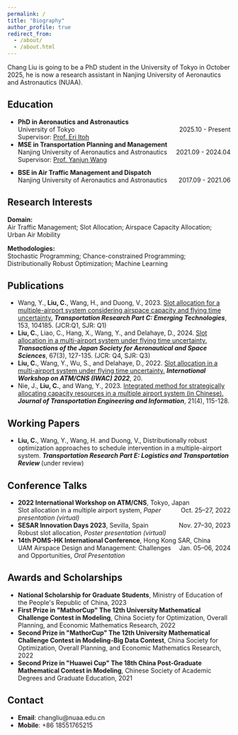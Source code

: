 ```yaml
---
permalink: /
title: "Biography"
author_profile: true
redirect_from: 
  - /about/
  - /about.html
---
```




Chang Liu is going to be a PhD student in the University of Tokyo in October 2025, he is now a research assistant in Nanjing University of Aeronautics and Astronautics (NUAA).




<div class="rSection">
    <h2>Education</h2>
    <ul>
        <li>
            <strong>PhD in Aeronautics and Astronautics</strong><br>
            <span style="float: right;">2025.10 - Present</span>
            University of Tokyo<br>
            Supervisor: <a href="https://www.u-tokyo.ac.jp/focus/en/people/k0001_02908.html">Prof. Eri Itoh</a>
        </li>
        <li>
            <strong>MSE in Transportation Planning and Management</strong><br>
            <span style="float: right;">2021.09 - 2024.04</span>
            Nanjing University of Aeronautics and Astronautics<br>
            Supervisor: <a href="https://amatc2.github.io/">Prof. Yanjun Wang</a>
        </li>
        <li style="margin-top: 12px;">
            <strong>BSE in Air Traffic Management and Dispatch</strong><br>
            <span style="float: right;">2017.09 - 2021.06</span>
            Nanjing University of Aeronautics and Astronautics<br>
        </li>
    </ul>
</div>
          

          
<div class="rSection">
    <h2>Research Interests</h2>
    <p>
        <strong>Domain:</strong><br>
        Air Traffic Management; Slot Allocation; Airspace Capacity Allocation; Urban Air Mobility
    </p>
    <p>
        <strong>Methodologies:</strong><br>
        Stochastic Programming; Chance-constrained Programming; Distributionally Robust Optimization; Machine Learning
    </p>
</div>


<div class="rSection">
    <h2>Publications</h2>
    <ul>
        <li>
            Wang, Y., <strong>Liu, C.</strong>, Wang, H., and Duong, V., 2023. 
            <a href="https://doi.org/10.1016/j.trc.2023.104185">Slot allocation for a multiple-airport system considering airspace capacity and flying time uncertainty.</a> 
            <strong><em>Transportation Research Part C: Emerging Technologies</em></strong>, 153, 104185. (JCR:Q1, SJR: Q1)
        </li>
        <li>
            <strong>Liu, C.</strong>, Liao, C., Hang, X., Wang, Y., and Delahaye, D., 2024. 
            <a href="https://doi.org/10.2322/tjsass.67.127">Slot allocation in a multi-airport system under flying time uncertainty.</a> 
            <strong><em>Transactions of the Japan Society for Aeronautical and Space Sciences</em></strong>, 67(3), 127-135. (JCR: Q4, SJR: Q3)
        </li>
        <li>
            <strong>Liu, C.</strong>, Wang, Y., Wu, S., and Delahaye, D., 2022. 
            <a href="https://enac.hal.science/hal-03852039/">Slot allocation in a multi-airport system under flying time uncertainty.</a> 
            <strong><em>International Workshop on ATM/CNS (IWAC) 2022</em></strong>, 20.
        </li>
        <li>
            Nie, J., <strong>Liu, C.</strong>, and Wang, Y., 2023. 
            <a href="https://doi.org/10.19961/j.cnki.1672-4747.2022.11.006">  Integrated method for strategically allocating capacity resources in a multiple airport system (in Chinese).</a> 
            <strong><em>Journal of Transportation Engineering and Information</em></strong>, 21(4), 115-128.
        </li>
    </ul>
</div>

<div class="rSection">
    <h2>Working Papers</h2>
    <ul>
        <li>
            <strong>Liu, C.</strong>, Wang, Y., Wang, H. and Duong, V., Distributionally robust optimization approaches to schedule intervention in a multiple-airport system. <strong><em>Transportation Research Part E: Logistics and Transportation Review </em></strong> (under review)
        </li>
    </ul>
</div>

<!-- Conference Talks 部分 -->
<div class="rSection">
    <h2>Conference Talks</h2>
    <ul>
        <li>
            <strong>2022 International Workshop on ATM/CNS</strong>, Tokyo, Japan
            <span style="float: right;">Oct. 25–27, 2022</span><br>
            Slot allocation in a multiple airport system, <em>Paper presentation (virtual)</em>
        </li>
        <li>
            <strong>SESAR Innovation Days 2023</strong>, Sevilla, Spain
            <span style="float: right;">Nov. 27–30, 2023</span><br>
            Robust slot allocation, <em>Poster presentation (virtual)</em>
        </li>
        <li>
            <strong>14th POMS-HK International Conference</strong>, Hong Kong SAR, China
            <span style="float: right;">Jan. 05–06, 2024</span><br>
            UAM Airspace Design and Management: Challenges and Opportunities, <em>Oral Presentation</em>
        </li>
    </ul>
</div>

<!-- Awards and Scholarships 部分 -->
<div class="rSection">
    <h2>Awards and Scholarships</h2>
    <ul>
        <li>
            <strong>National Scholarship for Graduate Students</strong>, 
            Ministry of Education of the People's Republic of China, 2023
        </li>
        <li>
            <strong>First Prize in "MathorCup" The 12th University Mathematical Challenge Contest in Modeling</strong>, 
            China Society for Optimization, Overall Planning, and Economic Mathematics Research, 2022
        </li>
        <li>
            <strong>Second Prize in "MathorCup" The 12th University Mathematical Challenge Contest in Modeling-Big Data Contest</strong>, 
            China Society for Optimization, Overall Planning, and Economic Mathematics Research, 2022
        </li>
        <li>
            <strong>Second Prize in "Huawei Cup" The 18th China Post-Graduate Mathematical Contest in Modeling</strong>, 
            Chinese Society of Academic Degrees and Graduate Education, 2021
        </li>
    </ul>
</div>


<div class="rSection">
    <h2>Contact</h2>
    <ul>
        <li>
            <strong>Email</strong>: 
            changliu@nuaa.edu.cn
        </li>
        <li>
            <strong>Mobile</strong>: 
            +86 18551765215
        </li>
    </ul>
</div>
